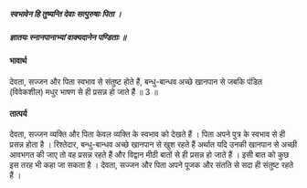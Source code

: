 ##### स्वभावेन हि तुष्यन्ति देवाः सत्पुरुषाः पिता ।
##### ज्ञातयः स्नानपानाभ्यां वाक्यदानेन पण्डिताः ॥

#### भावार्थ

देवता, सज्जन और पिता स्वभाव से संतुष्ट होते हैं, बन्धु-बान्धव अच्छे खानपान से जबकि पंडित (विवेकशील) मधुर भाषण से ही प्रसन्न हो जाते हैं ॥ 3 ॥

#### तात्पर्य

देवता, सज्जन व्यक्ति और पिता केवल व्यक्ति के स्वभाव को देखते हैं । पिता अपने पुत्र के स्वभाव से ही प्रसन्न होता है । रिश्तेदार, बन्धु-बान्धव अच्छे खानपान से खुश रहते हैं अर्थात यदि उनकी खानपान से अच्छी आवभगत की जाए तो वह प्रसन्न रहते हैं और विद्वान मीठी बातों से ही प्रसन्न हो जाते हैं । इसी बात को कुछ इस तरह भी कहा जा सकता है । देवता, सज्जन और पिता अपने पूजक और संतति से सदा ही संतुष्ट रहते हैं ।
